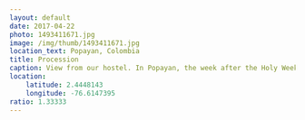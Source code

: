 ```yaml
---
layout: default
date: 2017-04-22
photo: 1493411671.jpg
image: /img/thumb/1493411671.jpg
location_text: Popayan, Colombia
title: Procession
caption: View from our hostel. In Popayan, the week after the Holy Week they keep doing processions (like if they did not have enough already) but that time for kids. It's maybe hard to see on the picture, but only kids are processing and playing music w:)
location:
    latitude: 2.4448143
    longitude: -76.6147395
ratio: 1.33333
---
```

